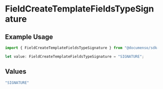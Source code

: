 # FieldCreateTemplateFieldsTypeSignature

## Example Usage

```typescript
import { FieldCreateTemplateFieldsTypeSignature } from "@documenso/sdk-typescript/models/operations";

let value: FieldCreateTemplateFieldsTypeSignature = "SIGNATURE";
```

## Values

```typescript
"SIGNATURE"
```